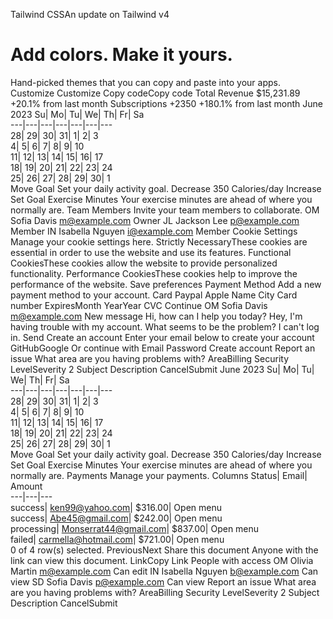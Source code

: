 Tailwind CSSAn update on Tailwind v4
# Add colors. Make it yours.
Hand-picked themes that you can copy and paste into your apps.
Customize
Customize
Copy codeCopy code
Total Revenue
$15,231.89
+20.1% from last month
Subscriptions
+2350
+180.1% from last month
June 2023
Su| Mo| Tu| We| Th| Fr| Sa  
---|---|---|---|---|---|---  
28| 29| 30| 31| 1| 2| 3  
4| 5| 6| 7| 8| 9| 10  
11| 12| 13| 14| 15| 16| 17  
18| 19| 20| 21| 22| 23| 24  
25| 26| 27| 28| 29| 30| 1  
Move Goal
Set your daily activity goal.
Decrease
350
Calories/day
Increase
Set Goal
Exercise Minutes
Your exercise minutes are ahead of where you normally are.
Team Members
Invite your team members to collaborate.
OM
Sofia Davis
m@example.com
Owner 
JL
Jackson Lee
p@example.com
Member 
IN
Isabella Nguyen
i@example.com
Member 
Cookie Settings
Manage your cookie settings here.
Strictly NecessaryThese cookies are essential in order to use the website and use its features.
Functional CookiesThese cookies allow the website to provide personalized functionality.
Performance CookiesThese cookies help to improve the performance of the website.
Save preferences
Payment Method
Add a new payment method to your account.
Card
Paypal
Apple
Name
City
Card number
ExpiresMonth
YearYear
CVC
Continue
OM
Sofia Davis
m@example.com
New message
Hi, how can I help you today?
Hey, I'm having trouble with my account.
What seems to be the problem?
I can't log in.
Send
Create an account
Enter your email below to create your account
GitHubGoogle
Or continue with
Email
Password
Create account
Report an issue
What area are you having problems with?
AreaBilling
Security LevelSeverity 2
Subject
Description
CancelSubmit
June 2023
Su| Mo| Tu| We| Th| Fr| Sa  
---|---|---|---|---|---|---  
28| 29| 30| 31| 1| 2| 3  
4| 5| 6| 7| 8| 9| 10  
11| 12| 13| 14| 15| 16| 17  
18| 19| 20| 21| 22| 23| 24  
25| 26| 27| 28| 29| 30| 1  
Move Goal
Set your daily activity goal.
Decrease
350
Calories/day
Increase
Set Goal
Exercise Minutes
Your exercise minutes are ahead of where you normally are.
Payments
Manage your payments.
Columns 
Status| Email| Amount  
---|---|---  
success| ken99@yahoo.com| $316.00| Open menu  
success| Abe45@gmail.com| $242.00| Open menu  
processing| Monserrat44@gmail.com| $837.00| Open menu  
failed| carmella@hotmail.com| $721.00| Open menu  
0 of 4 row(s) selected.
PreviousNext
Share this document
Anyone with the link can view this document.
LinkCopy Link
People with access
OM
Olivia Martin
m@example.com
Can edit
IN
Isabella Nguyen
b@example.com
Can view
SD
Sofia Davis
p@example.com
Can view
Report an issue
What area are you having problems with?
AreaBilling
Security LevelSeverity 2
Subject
Description
CancelSubmit
